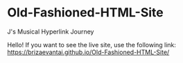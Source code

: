# Old-Fashioned-HTML-Site
J's Musical Hyperlink Journey

Hello!
If you want to see the live site, use the following link:
https://brizaevantai.github.io/Old-Fashioned-HTML-Site/
